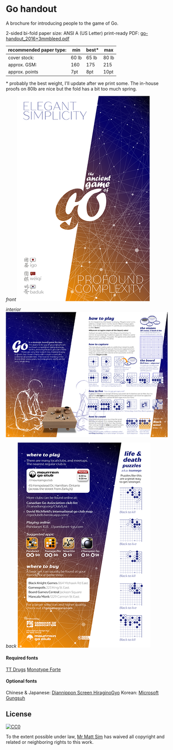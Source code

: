 # Go handout

A brochure for introducing people to the game of Go.

2-sided bi-fold
paper size: ANSI A (US Letter)
print-ready PDF: [go-handout_2016+3mmbleed.pdf](go-handout_2016+3mmbleed.pdf)

|recommended paper type: | min| best* | max |
|-|-|-|-|
| cover stock: | 60 lb | 65 lb | 80 lb |
| approx. GSM: | 160  | 175 | 215 |
| approx. points| 7pt | 8pt | 10pt |

\* probably the best weight, I'll update after we print some. The in-house proofs on 80lb are nice but the fold has a bit too much spring.

*front*
![front](go-handout_75dpi_front.png  "front")

*interior*
![interior](go-handout_75dpi_interior.png  "interior")

*back*
![back](go-handout_75dpi_back.png  "back")

#### Required fonts
[TT Drugs](https://www.myfonts.com/fonts/type-type/tt-drugs/)
[Monotype Forte](https://www.myfonts.com/fonts/type-type/tt-drugs/)

#### Optional fonts
Chinese & Japanese: [Diannippon Screen HiraginoGyo](http://www.screen-hiragino.jp/lineup/hgyo/)
Korean: [Microsoft Gungsuh](https://www.microsoft.com/typography/fonts/family.aspx?FID=358)


## License

[![CC0](http://mirrors.creativecommons.org/presskit/buttons/88x31/svg/cc-zero.svg)](https://creativecommons.org/publicdomain/zero/1.0/)

To the extent possible under law, [Mr Matt Sim](http://perceptual.space) has waived all copyright and related or neighboring rights to this work.


